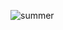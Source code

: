 ![summer](http://upload.wikimedia.org/wikipedia/commons/thumb/c/c8/Summer_evening_at_Oil_on_canvas_-_P.S._Kr%C3%B8yer_-_Google_Cultural_Institute.jpg/640px-Summer_evening_at_Oil_on_canvas_-_P.S._Kr%C3%B8yer_-_Google_Cultural_Institute.jpg)